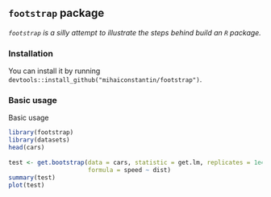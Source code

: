 
## `footstrap` package
 
*`footstrap` is a silly attempt to illustrate the steps behind build an `R` package.* 
 
### Installation
 
You can install it by running `devtools::install_github("mihaiconstantin/footstrap")`.
 
### Basic usage
 
Basic usage
```r
library(footstrap)
library(datasets)
head(cars)
 
test <- get.bootstrap(data = cars, statistic = get.lm, replicates = 1e4, 
                      formula = speed ~ dist)
summary(test)
plot(test)
```